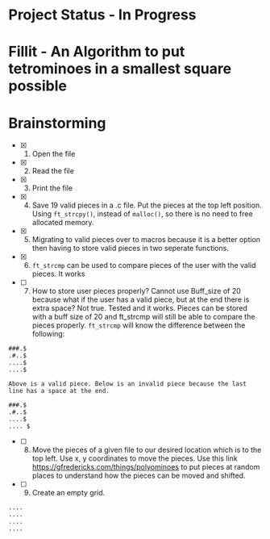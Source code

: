 # Project Status - In Progress
# Fillit - An Algorithm to put tetrominoes in a smallest square possible

# Brainstorming
- [X] 1. Open the file
- [X] 2. Read the file
- [X] 3. Print the file
- [X] 4. Save 19 valid pieces in a .c file. Put the pieces at the top left position. Using `ft_strcpy()`, instead of `malloc()`, so there is no need to free allocated memory.
- [X] 5. Migrating to valid pieces over to macros because it is a better option then having to store valid pieces in two seperate functions.
- [X] 6. `ft_strcmp` can be used to compare pieces of the user with the valid pieces. It works
- [ ] 7. How to store user pieces properly? Cannot use Buff_size of 20 because what if the user has a valid piece, but at the end there is extra space? Not true. Tested and it works. Pieces can be stored with a buff size of 20 and ft_strcmp will still be able to compare the pieces properly. `ft_strcmp` will know the difference between the following:

```
###.$
.#..$
....$
....$

Above is a valid piece. Below is an invalid piece because the last line has a space at the end.

###.$
.#..$
....$
.... $
```

- [ ] 8. Move the pieces of a given file to our desired location which is to the top left. Use x, y coordinates to move the pieces. Use this link https://gfredericks.com/things/polyominoes to put pieces at random places to understand how the pieces can be moved and shifted.
- [ ] 9. Create an empty grid.
```
....
....
....
....
````
